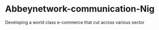 # Abbeynetwork-communication-Nig
Developing a world class e-commerce that cut across various sector
